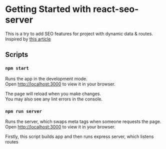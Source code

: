 # Getting Started with react-seo-server

This is a try to add SEO features for project with dynamic data & routes. Inspired by [this article](https://blog.logrocket.com/adding-dynamic-meta-tags-react-app-without-ssr/)

## Scripts

### `npm start`

Runs the app in the development mode.\
Open [http://localhost:3000](http://localhost:3000) to view it in your browser.

The page will reload when you make changes.\
You may also see any lint errors in the console.

### `npm run server`

Runs the server, which swaps meta tags when someone requests the page.\
Open [http://localhost:3000](http://localhost:3000) to view it in your browser.

Firstly, this script builds app and then runs express server, which listens routes
